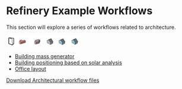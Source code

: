 # Refinery Example Workflows

This section will explore a series of workflows related to architecture.

<img src="../../assets/sample/workflows1.png" style="width:200px;"/>

* [Building mass generator](04-02-01_building-mass-generator.md)
* [Building positioning based on solar analysis](04-02-02_building-positioning-based-on-solar-analysis.md)
* [Office layout](04-02-03_office-layout.md)

[Download Architectural workflow files](https://github.com/DynamoDS/RefineryPrimer/releases/download/samples-v1/04-02_architectural-workflows.zip) 

